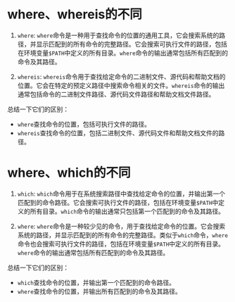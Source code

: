 # where、whereis的不同

1. `where`: `where`命令是一种用于查找命令的位置的通用工具，它会搜索系统的路径，并显示匹配到的所有命令的完整路径。它会搜索可执行文件的路径，包括在环境变量`$PATH`中定义的所有目录。`where`命令的输出通常包括所有匹配到的命令及其路径。

2. `whereis`: `whereis`命令用于查找给定命令的二进制文件、源代码和帮助文档的位置。它会在特定的预定义路径中搜索命令相关的文件。`whereis`命令的输出通常包括命令的二进制文件路径、源代码文件路径和帮助文档文件路径。

总结一下它们的区别：

- `where`查找命令的位置，包括可执行文件的路径。
- `whereis`查找命令的位置，包括二进制文件、源代码文件和帮助文档文件的路径。

# where、which的不同

1. `which`: `which`命令用于在系统搜索路径中查找给定命令的位置，并输出第一个匹配到的命令路径。它会搜索可执行文件的路径，包括在环境变量`$PATH`中定义的所有目录。`which`命令的输出通常只包括第一个匹配到的命令及其路径。

2. `where`: `where`命令是一种较少见的命令，用于查找给定命令的位置。它会搜索系统的路径，并显示匹配到的所有命令的完整路径。类似于`which`命令，`where`命令也会搜索可执行文件的路径，包括在环境变量`$PATH`中定义的所有目录。`where`命令的输出通常包括所有匹配到的命令及其路径。

总结一下它们的区别：

- `which`查找命令的位置，并输出第一个匹配到的命令路径。
- `where`查找命令的位置，并输出所有匹配到的命令及其路径。
